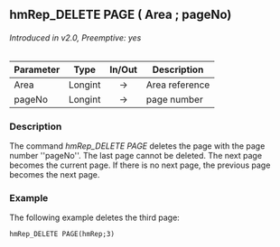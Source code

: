 ## hmRep_DELETE PAGE ( Area ; pageNo)
###### Introduced in v2.0, Preemptive: yes

|Parameter|Type|In/Out|Description
|---|---|:---:|---
|Area|Longint|→|Area reference
|pageNo|Longint|→|page number

### Description
The command *hmRep_DELETE PAGE* deletes the page with the page number ''pageNo''. The last page cannot be deleted. The next page becomes the current page. If there is no next page, the previous page becomes the next page.

### Example
The following example deletes the third page:

```4d
hmRep_DELETE PAGE(hmRep;3)
```
